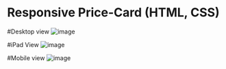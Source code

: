 # Responsive Price-Card (HTML, CSS)
#Desktop view
![image](https://github.com/brijeshamin25/Price-Card/assets/67149048/471f44b2-a245-4a6f-a001-1f00b86cc45b)

#iPad View
![image](https://github.com/brijeshamin25/Price-Card/assets/67149048/125fe847-44ae-4f9d-b8ad-283ed7a17c27)

#Mobile view
![image](https://github.com/brijeshamin25/Price-Card/assets/67149048/040c945b-0a23-4a83-ae84-3169cf269bbc)

